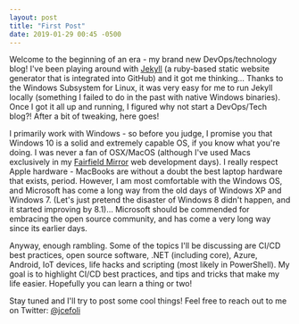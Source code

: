 ```yaml
---
layout: post
title: "First Post"
date: 2019-01-29 00:45 -0500
---
```


Welcome to the beginning of an era - my brand new DevOps/technology blog! I've been playing around with [Jekyll](https://jekyllrb.com/) (a ruby-based static website generator that is integrated into GitHub) and it got me thinking... Thanks to the Windows Subsystem for Linux, it was very easy for me to run Jekyll locally (something I failed to do in the past with native Windows binaries). Once I got it all up and running, I figured why not start a DevOps/Tech blog?! After a bit of tweaking, here goes!

I primarily work with Windows - so before you judge, I promise you that Windows 10 is a solid and extremely capable OS, if you know what you're doing. I was never a fan of OSX/MacOS (although I've used Macs exclusively in my [Fairfield Mirror](http://fairfieldmirror.com/news/mirror-named-one-of-the-best-online-newspapers-in-country/) web development days). I really respect Apple hardware - MacBooks are without a doubt the best laptop hardware that exists, period. However, I am most comfortable with the Windows OS, and Microsoft has come a long way from the old days of Windows XP and Windows 7. (Let's just pretend the disaster of Windows 8 didn't happen, and it started improving by 8.1)&hellip; Microsoft should be commended for embracing the open source community, and has come a very long way since its earlier days.

Anyway, enough rambling. Some of the topics I'll be discussing are CI/CD best practices, open source software, .NET (including core), Azure, Android, IoT devices, life hacks and scripting (most likely in PowerShell). My goal is to highlight CI/CD best practices, and tips and tricks that make my life easier. Hopefully you can learn a thing or two!

Stay tuned and I'll try to post some cool things! Feel free to reach out to me on Twitter: [@jcefoli](https://twitter.com/jcefoli)